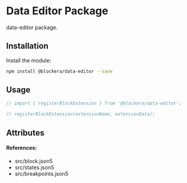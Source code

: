# Data Editor Package

data-editor package.

## Installation

Install the module:

```bash
npm install @blockera/data-editor --save
```

## Usage

```js
// import { registerBlockExtension } from '@blockera/data-editor';

// registerBlockExtension(extensionName, extensionData);
```

## Attributes

#### References:

-   src/block.json5
-   src/states.json5
-   src/breakpoints.json5

